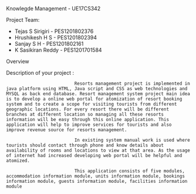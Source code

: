 Knowlegde Management - UE17CS342

Project Team:
* Tejas S Sirigiri       - PES1201802376      
* Hrushikesh H S         - PES1201802394
* Sanjay S H             - PES1201802161
* K Sasikiran Reddy      - PES1201701584

Overview

Description of your project : 

                              Resorts management project is implemented in  java platform using HTML, Java script and CSS as web technologies and MYSQL as back end database. Resort management system project main idea is to develop a online web portal for atomization of resort booking system and to create a scope for visiting tourists from different geographic locations. For every resort there will be different branches at different location so managing all these resorts information will be easy through this online application. This application will help to improve services for tourists and also improve revenue source for resorts management.

                              In existing system manual work is used where tourists should contact through phone and know details about availability of rooms and locations to view at that area. As the usage of internet had increased developing web portal will be helpful and atomized.

                              This application consists of five modules, accommodation information module, units information module, bookings information module, guests information module, facilities information module
